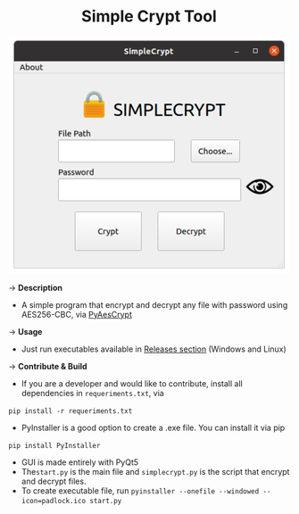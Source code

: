 <h1 align="center">Simple Crypt Tool </h1>

<p align="center">
  <img src="https://github.com/pedropamn/simplecrypt/blob/main/screen-simplecrypt.png?raw=true" />
</p>

&rarr; __Description__ 
* A simple program that encrypt and decrypt any file with password using AES256-CBC, via [PyAesCrypt](https://pypi.org/project/pyAesCrypt/)

&rarr; __Usage__ 
* Just run executables available in [Releases section](https://github.com/pedropamn/simplecrypt/releases) (Windows and Linux)

&rarr; __Contribute & Build__
* If you are a developer and would like to contribute, install all dependencies in ```requeriments.txt```, via
 
 ```pip install -r requeriments.txt```
*  PyInstaller is a good option to create a .exe file. You can install it via pip 

```pip install PyInstaller```
* GUI is made entirely with PyQt5
* The```start.py``` is the main file and ```simplecrypt.py``` is the script that encrypt and decrypt files.
*  To create executable file, run ```pyinstaller --onefile --windowed --icon=padlock.ico start.py```
